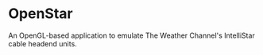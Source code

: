 # OpenStar
An OpenGL-based application to emulate The Weather Channel's IntelliStar cable headend units.
